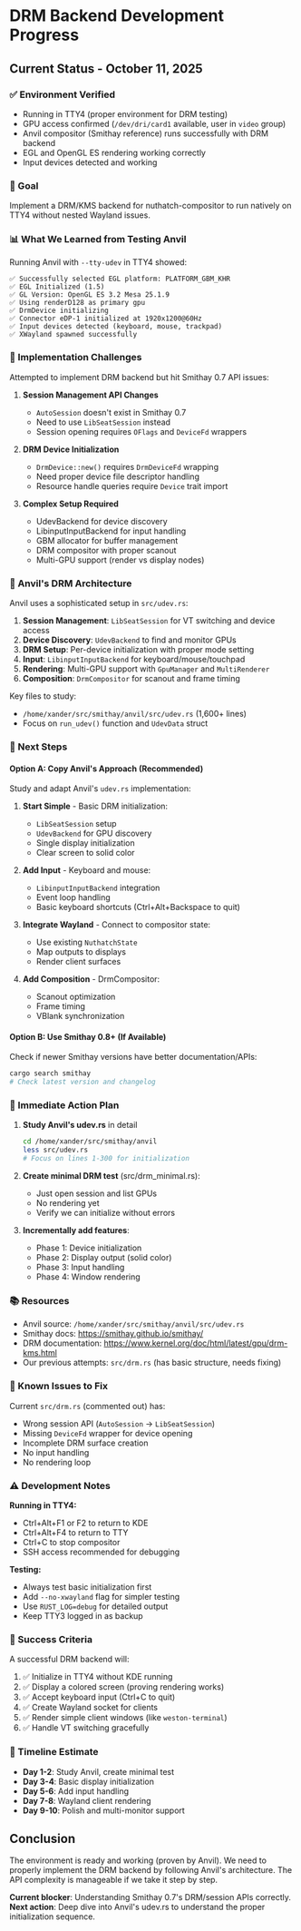 # DRM Backend Development Progress

## Current Status - October 11, 2025

### ✅ Environment Verified
- Running in TTY4 (proper environment for DRM testing)
- GPU access confirmed (`/dev/dri/card1` available, user in `video` group)
- Anvil compositor (Smithay reference) runs successfully with DRM backend
- EGL and OpenGL ES rendering working correctly
- Input devices detected and working

### 🎯 Goal
Implement a DRM/KMS backend for nuthatch-compositor to run natively on TTY4 without nested Wayland issues.

### 📊 What We Learned from Testing Anvil

Running Anvil with `--tty-udev` in TTY4 showed:
```
✅ Successfully selected EGL platform: PLATFORM_GBM_KHR
✅ EGL Initialized (1.5)
✅ GL Version: OpenGL ES 3.2 Mesa 25.1.9
✅ Using renderD128 as primary gpu
✅ DrmDevice initializing
✅ Connector eDP-1 initialized at 1920x1200@60Hz
✅ Input devices detected (keyboard, mouse, trackpad)
✅ XWayland spawned successfully
```

### 🚧 Implementation Challenges

Attempted to implement DRM backend but hit Smithay 0.7 API issues:

1. **Session Management API Changes**
   - `AutoSession` doesn't exist in Smithay 0.7
   - Need to use `LibSeatSession` instead
   - Session opening requires `OFlags` and `DeviceFd` wrappers

2. **DRM Device Initialization**
   - `DrmDevice::new()` requires `DrmDeviceFd` wrapping
   - Need proper device file descriptor handling
   - Resource handle queries require `Device` trait import

3. **Complex Setup Required**
   - UdevBackend for device discovery
   - LibinputInputBackend for input handling
   - GBM allocator for buffer management
   - DRM compositor with proper scanout
   - Multi-GPU support (render vs display nodes)

### 📝 Anvil's DRM Architecture

Anvil uses a sophisticated setup in `src/udev.rs`:

1. **Session Management**: `LibSeatSession` for VT switching and device access
2. **Device Discovery**: `UdevBackend` to find and monitor GPUs
3. **DRM Setup**: Per-device initialization with proper mode setting
4. **Input**: `LibinputInputBackend` for keyboard/mouse/touchpad
5. **Rendering**: Multi-GPU support with `GpuManager` and `MultiRenderer`
6. **Composition**: `DrmCompositor` for scanout and frame timing

Key files to study:
- `/home/xander/src/smithay/anvil/src/udev.rs` (1,600+ lines)
- Focus on `run_udev()` function and `UdevData` struct

### 🎯 Next Steps

#### Option A: Copy Anvil's Approach (Recommended)
Study and adapt Anvil's `udev.rs` implementation:

1. **Start Simple** - Basic DRM initialization:
   - `LibSeatSession` setup
   - `UdevBackend` for GPU discovery
   - Single display initialization
   - Clear screen to solid color

2. **Add Input** - Keyboard and mouse:
   - `LibinputInputBackend` integration
   - Event loop handling
   - Basic keyboard shortcuts (Ctrl+Alt+Backspace to quit)

3. **Integrate Wayland** - Connect to compositor state:
   - Use existing `NuthatchState`
   - Map outputs to displays
   - Render client surfaces

4. **Add Composition** - DrmCompositor:
   - Scanout optimization
   - Frame timing
   - VBlank synchronization

#### Option B: Use Smithay 0.8+ (If Available)
Check if newer Smithay versions have better documentation/APIs:
```bash
cargo search smithay
# Check latest version and changelog
```

### 🔧 Immediate Action Plan

1. **Study Anvil's udev.rs** in detail
   ```bash
   cd /home/xander/src/smithay/anvil
   less src/udev.rs
   # Focus on lines 1-300 for initialization
   ```

2. **Create minimal DRM test** (src/drm_minimal.rs):
   - Just open session and list GPUs
   - No rendering yet
   - Verify we can initialize without errors

3. **Incrementally add features**:
   - Phase 1: Device initialization
   - Phase 2: Display output (solid color)
   - Phase 3: Input handling
   - Phase 4: Window rendering

### 📚 Resources

- Anvil source: `/home/xander/src/smithay/anvil/src/udev.rs`
- Smithay docs: https://smithay.github.io/smithay/
- DRM documentation: https://www.kernel.org/doc/html/latest/gpu/drm-kms.html
- Our previous attempts: `src/drm.rs` (has basic structure, needs fixing)

### 🐛 Known Issues to Fix

Current `src/drm.rs` (commented out) has:
- Wrong session API (`AutoSession` → `LibSeatSession`)
- Missing `DeviceFd` wrapper for device opening
- Incomplete DRM surface creation
- No input handling
- No rendering loop

### ⚠️ Development Notes

**Running in TTY4:**
- Ctrl+Alt+F1 or F2 to return to KDE
- Ctrl+Alt+F4 to return to TTY
- Ctrl+C to stop compositor
- SSH access recommended for debugging

**Testing:**
- Always test basic initialization first
- Add `--no-xwayland` flag for simpler testing
- Use `RUST_LOG=debug` for detailed output
- Keep TTY3 logged in as backup

### 🎉 Success Criteria

A successful DRM backend will:
1. ✅ Initialize in TTY4 without KDE running
2. ✅ Display a colored screen (proving rendering works)
3. ✅ Accept keyboard input (Ctrl+C to quit)
4. ✅ Create Wayland socket for clients
5. ✅ Render simple client windows (like `weston-terminal`)
6. ✅ Handle VT switching gracefully

### 📅 Timeline Estimate

- **Day 1-2**: Study Anvil, create minimal test
- **Day 3-4**: Basic display initialization
- **Day 5-6**: Add input handling
- **Day 7-8**: Wayland client rendering
- **Day 9-10**: Polish and multi-monitor support

## Conclusion

The environment is ready and working (proven by Anvil). We need to properly implement the DRM backend by following Anvil's architecture. The API complexity is manageable if we take it step by step.

**Current blocker**: Understanding Smithay 0.7's DRM/session APIs correctly.
**Next action**: Deep dive into Anvil's udev.rs to understand the proper initialization sequence.
